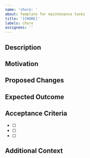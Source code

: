 ```yaml
---
name: 'chore: '
about: Template for maintenance tasks
title: '[CHORE]'
labels: chore
assignees: ''
---
```


## Description

<!-- Provide a clear and concise description of the maintenance task -->

## Motivation

<!-- Explain why this maintenance task is necessary -->

## Proposed Changes

<!-- Describe the changes that need to be made -->

## Expected Outcome

<!-- What will be the result after completing this chore -->

## Acceptance Criteria

<!-- List the criteria that must be met for this chore to be considered complete -->

- [ ]
- [ ]
- [ ]

## Additional Context

<!-- Add any other context or screenshots about the chore here -->
